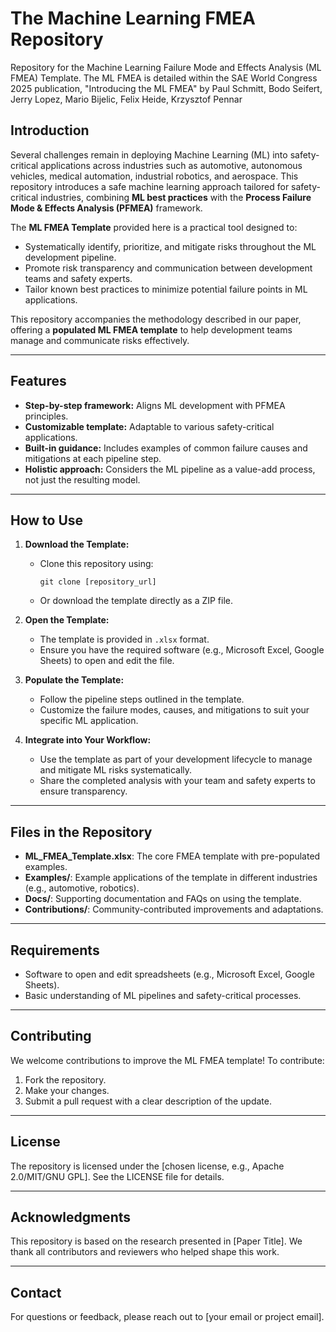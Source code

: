 # The Machine Learning FMEA Repository
Repository for the Machine Learning Failure Mode and Effects Analysis (ML FMEA) Template.  The ML FMEA is detailed within the SAE World Congress 2025 publication, "Introducing the ML FMEA" by Paul Schmitt, Bodo Seifert, Jerry Lopez, Mario Bijelic, Felix Heide, Krzysztof Pennar

## Introduction
Several challenges remain in deploying Machine Learning (ML) into safety-critical applications across industries such as automotive, autonomous vehicles, medical automation, industrial robotics, and aerospace. This repository introduces a safe machine learning approach tailored for safety-critical industries, combining **ML best practices** with the **Process Failure Mode & Effects Analysis (PFMEA)** framework. 

The **ML FMEA Template** provided here is a practical tool designed to:
- Systematically identify, prioritize, and mitigate risks throughout the ML development pipeline.
- Promote risk transparency and communication between development teams and safety experts.
- Tailor known best practices to minimize potential failure points in ML applications.

This repository accompanies the methodology described in our paper, offering a **populated ML FMEA template** to help development teams manage and communicate risks effectively.

---

## Features
- **Step-by-step framework:** Aligns ML development with PFMEA principles.
- **Customizable template:** Adaptable to various safety-critical applications.
- **Built-in guidance:** Includes examples of common failure causes and mitigations at each pipeline step.
- **Holistic approach:** Considers the ML pipeline as a value-add process, not just the resulting model.

---

## How to Use
1. **Download the Template:**
   - Clone this repository using:
     ```
     git clone [repository_url]
     ```
   - Or download the template directly as a ZIP file.

2. **Open the Template:**
   - The template is provided in `.xlsx` format.
   - Ensure you have the required software (e.g., Microsoft Excel, Google Sheets) to open and edit the file.

3. **Populate the Template:**
   - Follow the pipeline steps outlined in the template.
   - Customize the failure modes, causes, and mitigations to suit your specific ML application.

4. **Integrate into Your Workflow:**
   - Use the template as part of your development lifecycle to manage and mitigate ML risks systematically.
   - Share the completed analysis with your team and safety experts to ensure transparency.

---

## Files in the Repository
- **ML_FMEA_Template.xlsx**: The core FMEA template with pre-populated examples.
- **Examples/**: Example applications of the template in different industries (e.g., automotive, robotics).
- **Docs/**: Supporting documentation and FAQs on using the template.
- **Contributions/**: Community-contributed improvements and adaptations.

---

## Requirements
- Software to open and edit spreadsheets (e.g., Microsoft Excel, Google Sheets).
- Basic understanding of ML pipelines and safety-critical processes.

---

## Contributing
We welcome contributions to improve the ML FMEA template! To contribute:
1. Fork the repository.
2. Make your changes.
3. Submit a pull request with a clear description of the update.

---

## License
The repository is licensed under the [chosen license, e.g., Apache 2.0/MIT/GNU GPL]. See the LICENSE file for details.

---

## Acknowledgments
This repository is based on the research presented in [Paper Title]. We thank all contributors and reviewers who helped shape this work.

---

## Contact
For questions or feedback, please reach out to [your email or project email].
